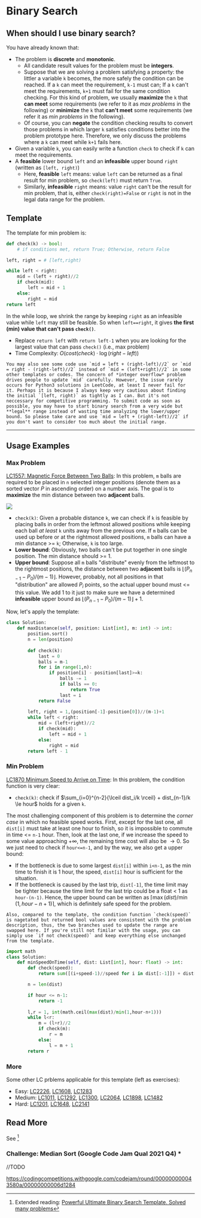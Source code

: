 # Binary Search

## When should I use binary search?

You have already known that:

- The problem is **discrete** and **monotonic**. 
  - All candidate result values for the problem must be **integers**.
  - Suppose that we are solving a problem satisfying a property: the littler a variable `k` becomes, the more safely the condition can be reached. If a `k` can meet the requirement, `k-1` must can; If a `k` can't meet the requirements, `k+1` must fail for the same condition checking. For this kind of problem, we usually **maximize** the `k` that **can meet** some requirements (we refer to it as *max problems* in the following) or **minimize** the `k` that **can't meet** some requirements (we refer it as *min problems* in the following).
  - Of course, you can **negate** the condition checking results to convert those problems in which larger `k` satisfies conditions better into the problem prototype here. Therefore, we only discuss the problems where a `k` can meet while `k+1` fails here.
- Given a variable `k`, you can easily write a function `check` to check if `k` can meet the requirements.
- A **feasible** lower bound `left` and an **infeasible** upper bound `right` (written as `[left, right)`)
    - Here, **feasible** `left` means: value `left` can be returned as a final result for min problem, so `check(left)` must return `True`.
    - Similarly, **infeasible** `right` means: value `right` can't be the result for min problem, that is, either `check(right)=False` or `right` is not in the legal data range for the problem.
    
    
## Template

The template for min problem is:

```python
def check(k) -> bool:
    # if conditions met, return True; Otherwise, return False

left, right = # [left,right)

while left < right:
    mid = (left + right)//2
    if check(mid):
        left = mid + 1
    else:
        right = mid
return left
```

In the while loop, we shrink the range by keeping `right` as an infeasible value while `left` may still be feasible. So when `left==right`, it gives **the first (min) value that can't pass `check()`**.
-  Replace `return left` with `return left-1` when you are looking for the largest value that can pass `check()` (i.e., max problem)
- Time Complexity: $O(cost(check)\cdot\log(right-left))$

````{note}
You may also see some code use `mid = left + (right-left)//2` or `mid = right - (right-left)//2` instead of `mid = (left+right)//2` in some other templates or codes. The concern of *integer overflow* problem drives people to update `mid` carefully. However, the issue rarely occurs for Python3 solutions in LeetCode, at least I never fail for it. Perhaps it is because I always keep very cautious about finding the initial `[left, right)` as tightly as I can. But it's not neccessary for competitive programming. To submit code as soon as possible, you may have to start binary search from a very wide but **legal** range instead of wasting time analyzing the lower/upper bound. So please take care and use `mid = left + (right-left)//2` if you don't want to consider too much about the initial range.
````

---

## Usage Examples

### Max Problem

[LC1557: Magnetic Force Between Two Balls](https://leetcode.com/problems/magnetic-force-between-two-balls/): In this problem, `m` balls are required to be placed in `n` selected integer positions (denote them as a sorted vector $P$ in ascending order) on a number axis. The goal is to **maximize** the min distance between two **adjacent** balls.

![](https://assets.leetcode.com/uploads/2020/08/11/q3v1.jpg)

- `check(k)`: Given a probable distance `k`, we can check if `k` is feasible by placing balls in order from the leftmost allowed positions while keeping each ball *at least* `k` units away from the previous one. If `m` balls can be used up before or at the rightmost allowed positions, `m` balls can have a min distance >= `k`; Otherwise, `k` is too large.
- **Lower bound**: Obviously, two balls can't be put together in one single position. The min distance should >= 1.
- **Upper bound**: Suppose all `m` balls "distribute" evenly from the leftmost to the rightmost positions, the distance between two **adjacent** balls is $\lfloor (P_{n-1} - P_0)/(m-1) \rfloor$. However, probably, not all positions in that "distribution" are allowed $P_i$ points, so the actual upper bound must <= this value. We add 1 to it just to make sure we have a determined **infeasible** upper bound as $\lfloor (P_{n-1} - P_0)/(m-1) \rfloor + 1$.

Now, let's apply the template:

```py
class Solution:
    def maxDistance(self, position: List[int], m: int) -> int:
        position.sort()
        n = len(position)
        
        def check(k):
            last = 0
            balls = m-1
            for i in range(1,n):
                if position[i] - position[last]>=k:
                    balls -= 1
                    if balls == 0:
                        return True
                    last = i
            return False
        
        left, right = 1,(position[-1]-position[0])//(m-1)+1
        while left < right:
            mid = (left+right)//2
            if check(mid):
                left = mid + 1
            else:
                right = mid
        return left - 1
```





### Min Problem

[LC1870 Minimum Speed to Arrive on Time](https://leetcode.com/problems/minimum-speed-to-arrive-on-time/): In this problem, the condition function is very clear:
- `check(k)`: check if $\sum_{i=0}^{n-2}{\lceil dist_i/k \rceil} + dist_{n-1}/k \le hour$ holds for a given `k`.

The most challenging component of this problem is to determine the *corner case* in which no feasible speed works. First, except for the last one, all `dist[i]` must take at least one hour to finish, so it is impossible to commute in time <= `n-1` hour. Then, look at the last one, if we increase the speed to some value approaching $+\infty$, the remaining time cost will also be $\to 0$. So we just need to check if `hour<=n-1`, and by the way, we also get a upper bound:
- If the bottleneck is due to some largest `dist[i]` within `i<n-1`, as the min time to finish it is 1 hour,  the speed, `dist[i]` hour is sufficient for the situation.
- If the bottleneck is caused by the last trip, `dist[-1]`, the time limit may be tighter because the time limit for the last trip could be a float < 1 as `hour-(n-1)`.
Hence, the upper bound can be written as $\lceil \max(dist)/\min(1,hour-n+1) \rceil$, which is definitely safe speed for the problem. 

````{note}
Also, compared to the template, the condition function `check(speed)` is nagetated but returned bool values are consistent with the problem description, thus, the two branches used to update the range are swapped here. If you're still not fimilar with the usage, you can simply use `if not check(speed)` and keep everything else unchanged from the template.
````

```py
import math
class Solution:
    def minSpeedOnTime(self, dist: List[int], hour: float) -> int:
        def check(speed):
            return sum([(i+speed-1)//speed for i in dist[:-1]]) + dist[-1]/speed <= hour

        n = len(dist)

        if hour <= n-1:
            return -1
        
        l,r = 1, int(math.ceil(max(dist)/min(1,hour-n+1)))
        while l<r:
            m = (l+r)//2
            if check(m):
                r = m
            else:
                l = m + 1
        return r
```

### More

Some other LC prblems applicable for this template (left as exercises):

- Easy: [LC2226](https://leetcode.com/problems/maximum-candies-allocated-to-k-children/), [LC1608](https://leetcode.com/problems/special-array-with-x-elements-greater-than-or-equal-x/), [LC1283](https://leetcode.com/problems/find-the-smallest-divisor-given-a-threshold/)
- Medium:  [LC1011](https://leetcode.com/problems/capacity-to-ship-packages-within-d-days/), [LC1292](https://leetcode.com/problems/maximum-side-length-of-a-square-with-sum-less-than-or-equal-to-threshold/), [LC1300](https://leetcode.com/problems/sum-of-mutated-array-closest-to-target/), [LC2064](https://leetcode.com/problems/maximum-side-length-of-a-square-with-sum-less-than-or-equal-to-threshold/), [LC1898](https://leetcode.com/problems/maximum-number-of-removable-characters/), [LC1482](https://leetcode.com/problems/minimum-number-of-days-to-make-m-bouquets/) 
- Hard: [LC1201](https://leetcode.com/problems/ugly-number-iii/), [LC1648](https://leetcode.com/problems/sell-diminishing-valued-colored-balls/), [LC2141](https://leetcode.com/problems/maximum-running-time-of-n-computers/)

## Read More

See [^1]

### Challenge: Median Sort (Google Code Jam Qual 2021 Q4) \*

//TODO

https://codingcompetitions.withgoogle.com/codejam/round/000000000043580a/00000000006d1284
    
      


[^1]: Extended reading: [Powerful Ultimate Binary Search Template. Solved many problems](https://leetcode.com/discuss/general-discussion/786126/python-powerful-ultimate-binary-search-template-solved-many-problems)

